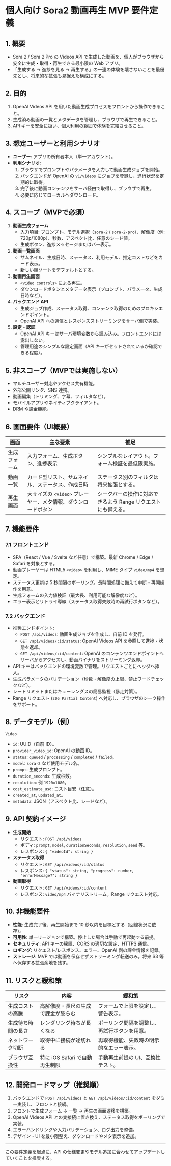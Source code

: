 # 個人向け Sora2 動画再生 MVP 要件定義

## 1. 概要
- Sora 2 / Sora 2 Pro の Videos API で生成した動画を、個人がブラウザから安全に生成・取得・再生できる最小限の Web アプリ。
- 「生成する → 進捗を見る → 再生する」の一連の体験を壊さないことを最優先とし、将来的な拡張も見据えた構成にする。

## 2. 目的
1. OpenAI Videos API を用いた動画生成プロセスをフロントから操作できること。
2. 生成済み動画の一覧とメタデータを管理し、ブラウザで再生できること。
3. API キーを安全に扱い、個人利用の範囲で体験を完結させること。

## 3. 想定ユーザーと利用シナリオ
- **ユーザー**: アプリの所有者本人（単一アカウント）。
- **利用シナリオ**:
  1. ブラウザでプロンプトやパラメータを入力して動画生成ジョブを開始。
  2. バックエンドが OpenAI の `v1/videos` にジョブを登録し、進行状況を定期的に取得。
  3. 完了後に動画コンテンツをサーバ経由で取得し、ブラウザで再生。
  4. 必要に応じてローカルへダウンロード。

## 4. スコープ（MVPで必須）
1. **動画生成フォーム**
   - 入力項目: プロンプト、モデル選択（`sora-2` / `sora-2-pro`）、解像度（例: 720p/1080p）、秒数、アスペクト比、任意のシード値。
   - 生成ボタン、進捗メッセージまたはバー表示。
2. **動画一覧画面**
   - サムネイル、生成日時、ステータス、利用モデル、推定コストなどをカード表示。
   - 新しい順ソートをデフォルトとする。
3. **動画再生画面**
   - `<video controls>` による再生。
   - ダウンロードボタンとメタデータ表示（プロンプト、パラメータ、生成日時など）。
4. **バックエンド API**
   - 生成ジョブ作成、ステータス取得、コンテンツ取得のためのプロキシエンドポイント。
   - OpenAI API への通信とレスポンスストリーミングをサーバ側で実装。
5. **設定・認証**
   - OpenAI API キーはサーバ環境変数から読み込み。フロントエンドには露出しない。
   - 管理用途のシンプルな設定画面（API キーがセットされているか確認できる程度）。

## 5. 非スコープ（MVPでは実施しない）
- マルチユーザー対応やアクセス共有機能。
- 外部公開リンク、SNS 連携。
- 動画編集（トリミング、字幕、フィルタなど）。
- モバイルアプリやネイティブクライアント。
- DRM や課金機能。

## 6. 画面要件（UI概要）
| 画面 | 主な要素 | 補足 |
| --- | --- | --- |
| 生成フォーム | 入力フォーム、生成ボタン、進捗表示 | シンプルなレイアウト。フォーム検証を最低限実施。 |
| 動画一覧 | カード型リスト、サムネイル、ステータス、作成日時 | ステータス別のフィルタは将来拡張とする。 |
| 再生画面 | 大サイズの `<video>` プレーヤー、メタ情報、ダウンロードボタン | シークバーの操作に対応できるよう Range リクエストにも備える。 |

## 7. 機能要件
### 7.1 フロントエンド
- SPA（React / Vue / Svelte など任意）で構築。最新 Chrome / Edge / Safari を対象とする。
- 動画プレーヤーは HTML5 `<video>` を利用し、MIME タイプ `video/mp4` を想定。
- ステータス更新は 5 秒間隔のポーリング。長時間処理に備えて中断・再開操作を用意。
- 生成フォームの入力値検証（最大長、利用可能な解像度など）。
- エラー表示とリトライ導線（ステータス取得失敗時の再試行ボタンなど）。

### 7.2 バックエンド
- 推奨エンドポイント:
  - `POST /api/videos`: 動画生成ジョブを作成し、自前 ID を発行。
  - `GET /api/videos/:id/status`: OpenAI Videos API を参照して進捗・状態を返却。
  - `GET /api/videos/:id/content`: OpenAI のコンテンツエンドポイントへサーバからアクセスし、動画バイナリをストリーミング返却。
- API キーはバックエンドの環境変数で管理。リクエストごとにヘッダへ挿入。
- 生成パラメータのバリデーション（秒数・解像度の上限、禁止ワードチェックなど）。
- レートリミットまたはキューレングスの簡易監視（暴走対策）。
- Range リクエスト (`206 Partial Content`) へ対応し、ブラウザのシーク操作をサポート。

## 8. データモデル（例）
`Video`
- `id`: UUID（自前 ID）。
- `provider_video_id`: OpenAI の動画 ID。
- `status`: `queued` / `processing` / `completed` / `failed`。
- `model`: `sora-2` など使用モデル名。
- `prompt`: 生成プロンプト。
- `duration_seconds`: 生成秒数。
- `resolution`: 例 `1920x1080`。
- `cost_estimate_usd`: コスト目安（任意）。
- `created_at`, `updated_at`。
- `metadata`: JSON（アスペクト比、シードなど）。

## 9. API 契約イメージ
- **生成開始**
  - リクエスト: `POST /api/videos`
  - ボディ: `prompt`, `model`, `durationSeconds`, `resolution`, `seed` 等。
  - レスポンス: `{ "videoId": string }`
- **ステータス取得**
  - リクエスト: `GET /api/videos/:id/status`
  - レスポンス: `{ "status": string, "progress": number, "errorMessage?": string }`
- **動画取得**
  - リクエスト: `GET /api/videos/:id/content`
  - レスポンス: `video/mp4` バイナリストリーム。Range リクエスト対応。

## 10. 非機能要件
- **性能**: 生成完了後、再生開始まで 10 秒以内を目標とする（回線状況に依存）。
- **可用性**: 単一リージョンで構築。停止した場合は手動で再起動する前提。
- **セキュリティ**: API キーの秘匿、CORS の適切な設定、HTTPS 通信。
- **ロギング**: リクエスト/レスポンス、エラー、OpenAI 側の課金情報を記録。
- **ストレージ**: MVP では動画を保存せずストリーミング転送のみ。将来 S3 等へ保存する拡張余地を残す。

## 11. リスクと緩和策
| リスク | 内容 | 緩和策 |
| --- | --- | --- |
| 生成コストの高騰 | 高解像度・長尺の生成で課金が膨らむ | フォームで上限を設定し、警告表示。 |
| 生成待ち時間の長さ | レンダリング待ちが長くなる | ポーリング間隔を調整し、再試行ボタンを用意。 |
| ネットワーク切断 | 取得中に接続が途切れる | 再取得機能、失敗時の明示的なエラー表示。 |
| ブラウザ互換性 | 特に iOS Safari で自動再生制限 | 手動再生前提の UI、互換性テスト。 |

## 12. 開発ロードマップ（推奨順）
1. バックエンドで `POST /api/videos` と `GET /api/videos/:id/content` をダミー実装し、フロントと接続。
2. フロントで生成フォーム → 一覧 → 再生の画面遷移を構築。
3. OpenAI Videos API との実接続に置き換え、ステータス取得をポーリングで実装。
4. エラーハンドリングや入力バリデーション、ログ出力を整備。
5. デザイン・UI を最小限整え、ダウンロードやメタ表示を追加。

---
この要件定義を起点に、API の仕様変更やモデル追加に合わせてアップデートしていくことを推奨する。
